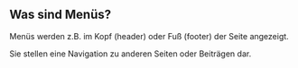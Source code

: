 ## Was sind Menüs?

Menüs werden z.B. im Kopf (header) oder Fuß (footer) der Seite angezeigt.

Sie stellen eine Navigation zu anderen Seiten oder Beiträgen dar.
